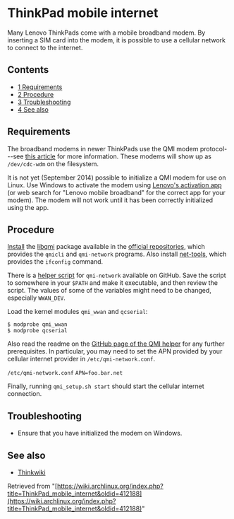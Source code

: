 # ThinkPad mobile internet

Many Lenovo ThinkPads come with a mobile broadband modem. By inserting a SIM card into the modem, it is possible to use a cellular network to connect to the internet.

## Contents

*   [1 Requirements](#Requirements)
*   [2 Procedure](#Procedure)
*   [3 Troubleshooting](#Troubleshooting)
*   [4 See also](#See_also)

## Requirements

The broadband modems in newer ThinkPads use the QMI modem protocol---see [this article](http://sigquit.wordpress.com/2012/08/20/an-introduction-to-libqmi/) for more information. These modems will show up as `/dev/cdc-wdm` on the filesystem.

It is not yet (September 2014) possible to initialize a QMI modem for use on Linux. Use Windows to activate the modem using [Lenovo's activation app](http://support.lenovo.com/us/en/downloads/migr-68495) (or web search for "Lenovo mobile broadband" for the correct app for your modem). The modem will not work until it has been correctly initialized using the app.

## Procedure

[Install](/index.php/Install "Install") the [libqmi](https://www.archlinux.org/packages/?name=libqmi) package available in the [official repositories](/index.php/Official_repositories "Official repositories"), which provides the `qmicli` and `qmi-network` programs. Also install [net-tools](https://www.archlinux.org/packages/?name=net-tools), which provides the `ifconfig` command.

There is a [helper script](https://raw.githubusercontent.com/penguin2716/qmi_setup/master/qmi_setup.sh) for `qmi-network` available on GitHub. Save the script to somewhere in your `$PATH` and make it executable, and then review the script. The values of some of the variables might need to be changed, especially `WWAN_DEV`.

Load the kernel modules `qmi_wwan` and `qcserial`:

```
$ modprobe qmi_wwan
$ modprobe qcserial
```

Also read the readme on the [GitHub page of the QMI helper](https://github.com/penguin2716/qmi_setup) for any further prerequisites. In particular, you may need to set the APN provided by your cellular internet provider in `/etc/qmi-network.conf`.

 `/etc/qmi-network.conf`  `APN=foo.bar.net` 

Finally, running `qmi_setup.sh start` should start the cellular internet connection.

## Troubleshooting

*   Ensure that you have initialized the modem on Windows.

## See also

*   [Thinkwiki](http://www.thinkwiki.org)

Retrieved from "[https://wiki.archlinux.org/index.php?title=ThinkPad_mobile_internet&oldid=412188](https://wiki.archlinux.org/index.php?title=ThinkPad_mobile_internet&oldid=412188)"